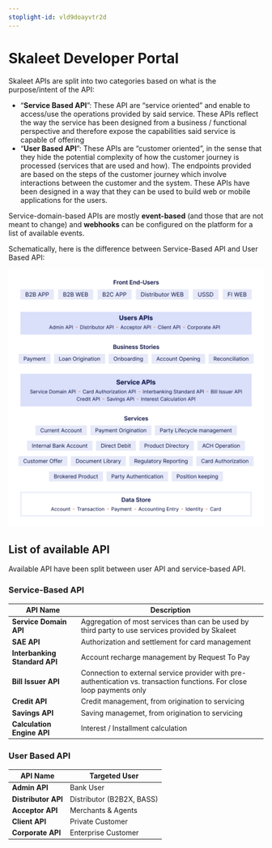 ```yaml
---
stoplight-id: vld9doayvtr2d
---
```


# Skaleet Developer Portal


Skaleet APIs are split into two categories based on what is the purpose/intent of the API: 

- “**Service Based API**”: These API are “service oriented” and enable to access/use the operations provided by said service. These APIs reflect the way the service has been designed from a business / functional perspective and therefore expose the capabilities said service is capable of offering
- “**User Based API**”: These APIs are “customer oriented”, in the sense that they hide the potential complexity of how the customer journey is processed (services that are used and how). The endpoints provided are based on the steps of the customer journey which involve interactions between the customer and the system. These APIs have been designed in a way that they can be used to build web or mobile applications for the users.

Service-domain-based APIs are mostly **event-based** (and those that are not meant to change) and **webhooks** can be configured on the platform for a list of available events. 

Schematically, here is the difference between Service-Based API and User Based API: 

![SchemeAPI.png](../assets/images/SchemeAPI.png)


## List of available API
Available API have been split between user API and service-based API. 

### Service-Based API

API Name | Description
---------|----------
**Service Domain API** | Aggregation of most services than can be used by third party to use services provided by Skaleet
**SAE API** | Authorization and settlement for card management
**Interbanking Standard API** | Account recharge management by Request To Pay
**Bill Issuer API** | Connection to external service provider with pre-authentication vs. transaction functions. For close loop payments only
**Credit API** | Credit management, from origination to servicing
**Savings API** | Saving managemet, from origination to servicing
**Calculation Engine API** | Interest / Installment calculation

### User Based API

API Name | Targeted User 
---------|----------
**Admin API**| Bank User 
**Distributor API** | Distributor (B2B2X, BASS) 
**Acceptor API** | Merchants & Agents 
**Client API** | Private Customer 
**Corporate API** | Enterprise Customer 
